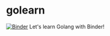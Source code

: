 # golearn
[![Binder](https://mybinder.org/badge.svg)](https://mybinder.org/v2/gh/techtide/golearn.git)
Let's learn Golang with Binder!
